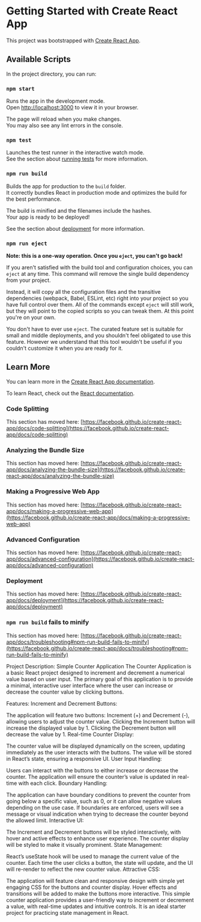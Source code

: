 # Getting Started with Create React App

This project was bootstrapped with [Create React App](https://github.com/facebook/create-react-app).

## Available Scripts

In the project directory, you can run:

### `npm start`

Runs the app in the development mode.\
Open [http://localhost:3000](http://localhost:3000) to view it in your browser.

The page will reload when you make changes.\
You may also see any lint errors in the console.

### `npm test`

Launches the test runner in the interactive watch mode.\
See the section about [running tests](https://facebook.github.io/create-react-app/docs/running-tests) for more information.

### `npm run build`

Builds the app for production to the `build` folder.\
It correctly bundles React in production mode and optimizes the build for the best performance.

The build is minified and the filenames include the hashes.\
Your app is ready to be deployed!

See the section about [deployment](https://facebook.github.io/create-react-app/docs/deployment) for more information.

### `npm run eject`

**Note: this is a one-way operation. Once you `eject`, you can't go back!**

If you aren't satisfied with the build tool and configuration choices, you can `eject` at any time. This command will remove the single build dependency from your project.

Instead, it will copy all the configuration files and the transitive dependencies (webpack, Babel, ESLint, etc) right into your project so you have full control over them. All of the commands except `eject` will still work, but they will point to the copied scripts so you can tweak them. At this point you're on your own.

You don't have to ever use `eject`. The curated feature set is suitable for small and middle deployments, and you shouldn't feel obligated to use this feature. However we understand that this tool wouldn't be useful if you couldn't customize it when you are ready for it.

## Learn More

You can learn more in the [Create React App documentation](https://facebook.github.io/create-react-app/docs/getting-started).

To learn React, check out the [React documentation](https://reactjs.org/).

### Code Splitting

This section has moved here: [https://facebook.github.io/create-react-app/docs/code-splitting](https://facebook.github.io/create-react-app/docs/code-splitting)

### Analyzing the Bundle Size

This section has moved here: [https://facebook.github.io/create-react-app/docs/analyzing-the-bundle-size](https://facebook.github.io/create-react-app/docs/analyzing-the-bundle-size)

### Making a Progressive Web App

This section has moved here: [https://facebook.github.io/create-react-app/docs/making-a-progressive-web-app](https://facebook.github.io/create-react-app/docs/making-a-progressive-web-app)

### Advanced Configuration

This section has moved here: [https://facebook.github.io/create-react-app/docs/advanced-configuration](https://facebook.github.io/create-react-app/docs/advanced-configuration)

### Deployment

This section has moved here: [https://facebook.github.io/create-react-app/docs/deployment](https://facebook.github.io/create-react-app/docs/deployment)

### `npm run build` fails to minify

This section has moved here: [https://facebook.github.io/create-react-app/docs/troubleshooting#npm-run-build-fails-to-minify](https://facebook.github.io/create-react-app/docs/troubleshooting#npm-run-build-fails-to-minify)

Project Description: Simple Counter Application
The Counter Application is a basic React project designed to increment and decrement a numerical value based on user input. The primary goal of this application is to provide a minimal, interactive user interface where the user can increase or decrease the counter value by clicking buttons.

Features:
Increment and Decrement Buttons:

The application will feature two buttons: Increment (+) and Decrement (-), allowing users to adjust the counter value.
Clicking the Increment button will increase the displayed value by 1.
Clicking the Decrement button will decrease the value by 1.
Real-time Counter Display:

The counter value will be displayed dynamically on the screen, updating immediately as the user interacts with the buttons.
The value will be stored in React’s state, ensuring a responsive UI.
User Input Handling:

Users can interact with the buttons to either increase or decrease the counter.
The application will ensure the counter’s value is updated in real-time with each click.
Boundary Handling:

The application can have boundary conditions to prevent the counter from going below a specific value, such as 0, or it can allow negative values depending on the use case.
If boundaries are enforced, users will see a message or visual indication when trying to decrease the counter beyond the allowed limit.
Interactive UI:

The Increment and Decrement buttons will be styled interactively, with hover and active effects to enhance user experience.
The counter display will be styled to make it visually prominent.
State Management:

React’s useState hook will be used to manage the current value of the counter.
Each time the user clicks a button, the state will update, and the UI will re-render to reflect the new counter value.
Attractive CSS:

The application will feature clean and responsive design with simple yet engaging CSS for the buttons and counter display.
Hover effects and transitions will be added to make the buttons more interactive.
This simple counter application provides a user-friendly way to increment or decrement a value, with real-time updates and intuitive controls. It is an ideal starter project for practicing state management in React.
